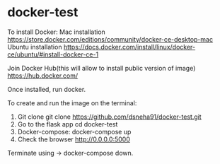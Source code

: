 # docker-test

To install Docker:
  Mac installation
    https://store.docker.com/editions/community/docker-ce-desktop-mac
  Ubuntu installation
    https://docs.docker.com/install/linux/docker-ce/ubuntu/#install-docker-ce-1
    
Join Docker Hub(this will allow to install public version of image)
  https://hub.docker.com/
    
Once installed, run docker.
    
To create and run the image on the terminal:
  1. Git clone
      git clone https://github.com/dsneha91/docker-test.git
  2. Go to the flask app
      cd docker-test
  3. Docker-compose:
      docker-compose up
  4. Check the browser
      http://0.0.0.0:5000
      
      
  Terminate using ->  docker-compose down.
